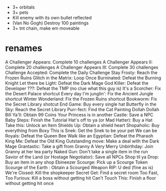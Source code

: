 * 3+ orbitals
* 3+ pets
* Kill enemy with its own bullet reflected
* (Van No Gogh) Destroy 100 paintings
* 3+ tnt chain, make em moveable

# renames
A Challenger Appears: Complete 10 challenges
A Challenger Appears II: Complete 20 challenges
A Challenger Appears III: Complete 30 challenges
Challenge Accepted: Complete the Daily Challenge
Stay Frosty: Reach the Frozen Ruins
Glitch in the Matrix: Loop Once
Burninated: Defeat the Burning Knight
Let there be Light: Defeat the Dark Mage
God Killer: Defeat the Developer
???: Defeat the TMP (no clue what this guy is)
It's a Scorcher: Fix the Desert Palace shortcut
Every day I'm junglin': Fix the Ancient Jungle shortcut
Winter Wonderland: Fix the Frozen Ruins shortcut
Bookworm: Fix the Secret Library shotcut
End Game: Buy every single hat
Butterfly in the Sky: Reach the Secret Library
Purr-fect: Find the Cat Painting
Dollah Dollah Bill Ya'll: Obtain 99 Coins
Your Princess is in another Castle: Save a NPC
Baby Steps: Finish the Tutorial
Hat's off to ya (or Mad Hatter): Buy a Hat
Take this: Unlock an Item
Shields Up: Obtain a shield heart
Shopaholic: Buy everything from Boxy
This is Snek: Get the Snek to be your pet
We can be Royals: Defeat the Queen Bee
Walk like an Egyptian: Defeat the Pharaoh
King Me: Defeat the Old King
Outstanding move: Make a deal with the Dark Mage
Grantastic: Take a gift from Granny
A Very Merry Unbirthday: Join Granny at her tea party
Naked Gun: Don't take a single item in the run
Savior of the Land (or Hostage Negotiator): Save all NPCs
Shop til ya Drop: Buy an item in any shop
Ebineezer Scourge: Pick up a Scourge Token
Scourge of the Earth : Obtain a Scourged Weapon
RIP: U ded (fine as is)
We're Closed: Kill the shopkeeper
Secret Get: Find a secret room
Too Fast, Too Furious: Kill a boss without getting hit
Can't Touch This: Finish a floor without getting hit once
